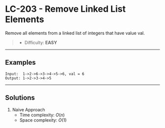 # LC-203 - Remove Linked List Elements

Remove all elements from a linked list of integers that have value val.

> * Difficulty: **EASY**

---
## Examples

```
Input:  1->2->6->3->4->5->6, val = 6
Output: 1->2->3->4->5
```

---
## Solutions

1. Naive Approach
    * Time complexity: $O(n)$
    * Space complexity: $O(1)$